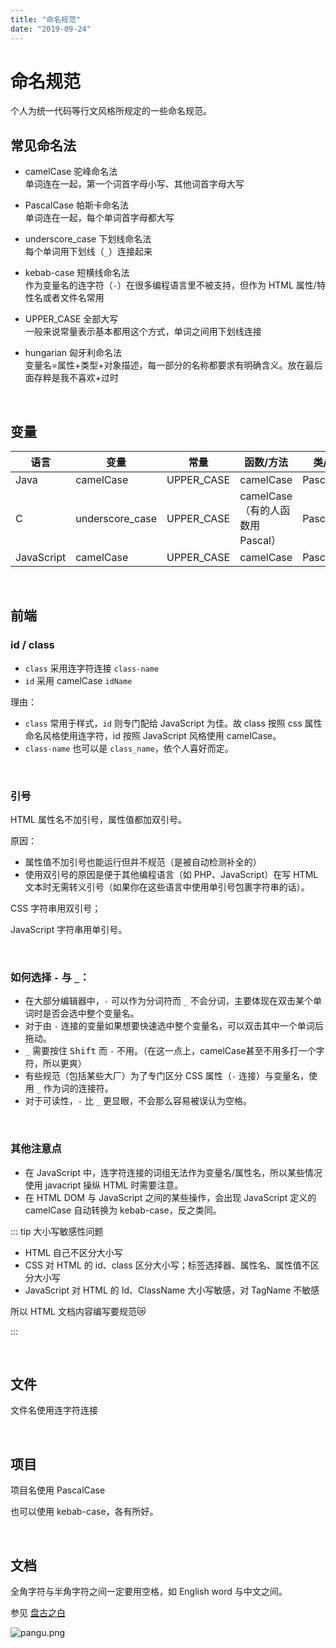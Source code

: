 ```yaml
---
title: "命名规范"
date: "2019-09-24"
---
```


# 命名规范

个人为统一代码等行文风格所规定的一些命名规范。

## 常见命名法

- camelCase 驼峰命名法  
  单词连在一起，第一个词首字母小写、其他词首字母大写

- PascalCase 帕斯卡命名法  
  单词连在一起，每个单词首字母都大写

- underscore_case 下划线命名法  
  每个单词用下划线（`_`）连接起来

- kebab-case 短横线命名法  
  作为变量名的连字符（`-`）在很多编程语言里不被支持，但作为 HTML 属性/特性名或者文件名常用

- UPPER_CASE 全部大写  
  一般来说常量表示基本都用这个方式，单词之间用下划线连接

- hungarian 匈牙利命名法  
  变量名=属性+类型+对象描述，每一部分的名称都要求有明确含义。放在最后面存粹是我不喜欢+过时

<br/>

## 变量

| 语言       | 变量            | 常量       | 函数/方法                       | 类/对象    |
| ---------- | --------------- | ---------- | ------------------------------- | ---------- |
| Java       | camelCase       | UPPER_CASE | camelCase                       | PascalCase |
| C          | underscore_case | UPPER_CASE | camelCase（有的人函数用Pascal） | PascalCase |
| JavaScript | camelCase       | UPPER_CASE | camelCase                       | PascalCase |

<br/>

## 前端

### id / class

- `class` 采用连字符连接 `class-name`
- `id` 采用 camelCase `idName`

理由：

- `class` 常用于样式，`id` 则专门配给 JavaScript 为佳。故 class 按照 css 属性命名风格使用连字符，id 按照 JavaScript 风格使用 camelCase。
- `class-name` 也可以是 `class_name`，依个人喜好而定。

<br/>

### 引号

HTML 属性名不加引号，属性值都加双引号。

原因：

- 属性值不加引号也能运行但并不规范（是被自动检测补全的）
- 使用双引号的原因是便于其他编程语言（如 PHP、JavaScript）在写 HTML 文本时无需转义引号（如果你在这些语言中使用单引号包裹字符串的话）。

CSS 字符串用双引号；

JavaScript 字符串用单引号。

<br/>

### 如何选择 `-` 与 `_`：

- 在大部分编辑器中，`-` 可以作为分词符而 `_` 不会分词，主要体现在双击某个单词时是否会选中整个变量名。
- 对于由 `-` 连接的变量如果想要快速选中整个变量名，可以双击其中一个单词后拖动。
- `_` 需要按住 <kbd>Shift</kbd> 而 `-` 不用。（在这一点上，camelCase甚至不用多打一个字符，所以更爽）
- 有些规范（包括某些大厂）为了专门区分 CSS 属性（`-` 连接）与变量名，使用 `_` 作为词的连接符。
- 对于可读性，`-` 比 `_` 更显眼，不会那么容易被误认为空格。

<br/>

### 其他注意点

- 在 JavaScript 中，连字符连接的词组无法作为变量名/属性名，所以某些情况使用 javacript 操纵 HTML 时需要注意。
- 在 HTML DOM 与 JavaScript 之间的某些操作，会出现 JavaScript 定义的 camelCase 自动转换为 kebab-case，反之类同。

::: tip 大小写敏感性问题

- HTML 自己不区分大小写
- CSS 对 HTML 的 id、class 区分大小写；标签选择器、属性名、属性值不区分大小写
- JavaScript 对 HTML 的 Id、ClassName 大小写敏感，对 TagName 不敏感

所以 HTML 文档内容编写要规范😿

:::

<br/>

## 文件

文件名使用连字符连接

<br/>

## 项目

项目名使用 PascalCase

也可以使用 kebab-case，各有所好。

<br/>

## 文档

全角字符与半角字符之间一定要用空格，如 English word 与中文之间。

参见 [盘古之白](https://github.com/vinta/pangu.js)

![pangu.png](https://i.loli.net/2019/09/25/U9SFcQgHMPv7Z8I.png)

<br/>
